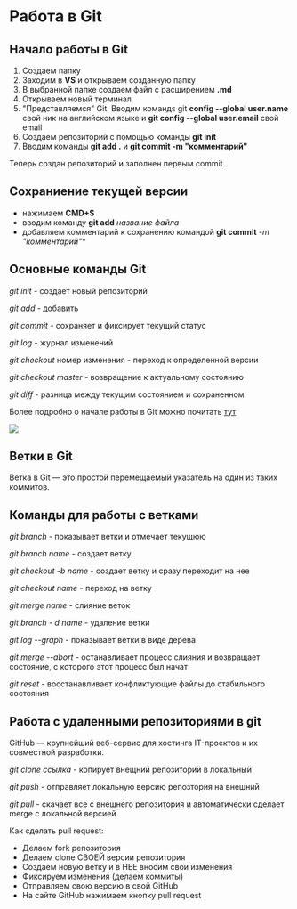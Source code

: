 # Работа в Git
## Начало работы в Git
1. Cоздаем папку 
2. Заходим в **VS** и открываем созданную папку
3. В выбранной папке создаем файл с расширением **.md**
4. Открываем новый терминал
5. "Представляемся" Git. Вводим командs git **config --global user.name** свой ник на английском языке и
**git config --global user.email** свой email
8. Создаем репозиторий с помощью команды **git init**
9. Вводим команды **git add .** и **git commit -m "комментарий"**

Теперь создан репозиторий и заполнен первым commit

## Сохраниение текущей версии 
* нажимаем **CMD+S**
* вводим команду **git add** *название файла* 
* добавляем комментарий к сохранению командой **git commit** -*m "комментарий"**

## Основные команды Git
*git init* - создает новый репозиторий

*git add* - добавить 

*git commit* - сохраняет и фиксирует текущий статус

*git log* - журнал изменений

*git checkout* номер изменения - переход к определенной 
версии

*git checkout master* - возвращение к актуальному состоянию

*git diff* - разница между текущим состоянием и сохраненном

Более подробно о начале работы в Git можно почитать  [тут](https://habr.com/ru/post/541258/)

![](https://eurobyte.ru/img/articles/chto-takoe-git/image2.jpg)

## Ветки в Git

Ветка в Git — это простой перемещаемый указатель на один из таких коммитов. 

## Команды для работы с ветками

*git branch* - показывает ветки и отмечает текущюю 

*git branch name* - создает ветку

*git checkout -b name* - создает ветку и сразу переходит на нее

*git checkout name* - переход на ветку

*git merge name* - слияние веток

*git branch - d name* - удаление ветки

*git log --graph* - показывает ветки в виде дерева

*git merge --abort* - останавливает процесс слияния и возвращает состояние, с которого этот процесс был начат 

*git reset* - восстанавливает конфликтующие файлы до стабильного состояния

## Работа с удаленными репозиториями в git

GitHub — крупнейший веб-сервис для хостинга IT-проектов и их совместной разработки.

*git clone ссылка* - копирует внещний репозиторий в локальный

*git push* - отправляет локальную версию репозтория на внешний

*git pull* - скачает все с внешнего репозитория и автоматически сделает merge с локальной версией

Как сделать pull request:
* Делаем fork репозитория
* Делаем clone СВОЕЙ версии репозитория
* Создаем новую ветку и в НЕЕ вносим свои изменения
* Фиксируем изменения (делаем коммиты)
* Отправляем свою версию в свой GitHub
* На сайте GitHub нажимаем кнопку pull request 
